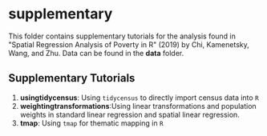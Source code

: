 # supplementary

This folder contains supplementary tutorials for the analysis found in "Spatial Regression Analysis of Poverty in R" (2019) by Chi, Kamenetsky, Wang, and Zhu. Data can be found in the **data** folder.
  
 

## Supplementary Tutorials
 
1. **usingtidycensus**: Using `tidycensus` to directly import census data into `R`
2. **weightingtransformations**:Using linear transformations and population weights in standard linear regression and spatial linear regression.
3. **tmap**: Using `tmap` for thematic mapping in `R`


